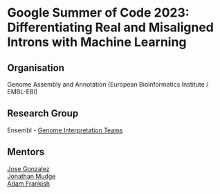 # Google Summer of Code 2023: <br/> Differentiating Real and Misaligned Introns with Machine Learning

## Organisation
Genome Assembly and Annotation (European Bioinformatics Institute / EMBL-EBI)

## Research Group
Ensembl - <a href="https://www.ebi.ac.uk/about/teams/genome-interpretation/">Genome Interpretation Teams</a>

## Mentors
<a href="https://www.ebi.ac.uk/people/person/jose-manuel-gonzalez-martinez/">Jose Gonzalez</a><br/>
<a href="https://www.ebi.ac.uk/people/person/jonathan-mudge/">Jonathan Mudge</a><br/>
<a href="https://www.ebi.ac.uk/people/person/adam-frankish/">Adam Frankish</a>
